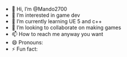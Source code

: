 - 👋 Hi, I’m @Mando2700
- 👀 I’m interested in game dev
- 🌱 I’m currently learning UE 5 and c++
- 💞️ I’m looking to collaborate on making games
- 📫 How to reach me anyway you want
- 😄 Pronouns: 
- ⚡ Fun fact: 

<!---
Mando2700/Mando2700 is a ✨ special ✨ repository because its `README.md` (this file) appears on your GitHub profile.
You can click the Preview link to take a look at your changes.
--->
